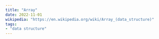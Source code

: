```yaml
---
title: "Array"
date: 2022-11-01
wikipedia: "https://en.wikipedia.org/wiki/Array_(data_structure)"
tags:
- "data structure"
---
```


